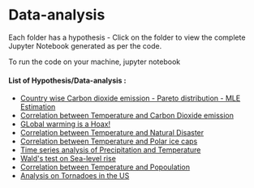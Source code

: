 # Data-analysis

Each folder has a hypothesis - Click on the folder to view the complete Jupyter Notebook generated as per the code.

To run the code on your machine,
    jupyter notebook
    
#### List of Hypothesis/Data-analysis :
* <a href="https://github.com/ashrithhc/Global-warming/tree/master/CountrywiseCO2" >Country wise Carbon dioxide emission - Pareto distribution - MLE Estimation</a>
* <a href="https://github.com/ashrithhc/Global-warming/tree/master/Temperature-Co2">Correlation between Temperature and Carbon Dioxide emission</a>
* <a href="https://github.com/ashrithhc/Global-warming/tree/master/Global-warming">GLobal warming is a Hoax!</a>
* <a href="https://github.com/ashrithhc/Global-warming/tree/master/Natural-disaster">Correlation between Temperature and Natural Disaster</a>
* <a href="https://github.com/ashrithhc/Global-warming/tree/master/Temperature-Co2">Correlation between Temperature and Polar ice caps</a>
* <a href="https://github.com/ashrithhc/Global-warming/tree/master/Precipitation">Time series analysis of Precipitation and Temperature</a>
* <a href="https://github.com/ashrithhc/Global-warming/tree/master/Seal-level-rise">Wald's test on Sea-level rise</a>
* <a href="https://github.com/ashrithhc/Global-warming/tree/master/Temperature-Population">Correlation between Temperature and Popoulation</a>
* <a href="https://github.com/ashrithhc/Global-warming/tree/master/Tornadoes">Analysis on Tornadoes in the US</a>
